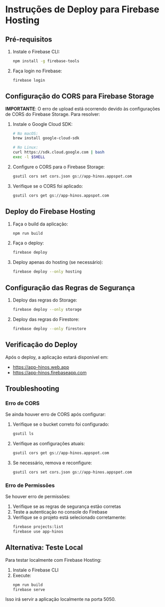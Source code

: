 # Instruções de Deploy para Firebase Hosting

## Pré-requisitos
1. Instale o Firebase CLI:
   ```bash
   npm install -g firebase-tools
   ```

2. Faça login no Firebase:
   ```bash
   firebase login
   ```

## Configuração do CORS para Firebase Storage

**IMPORTANTE**: O erro de upload está ocorrendo devido às configurações de CORS do Firebase Storage. Para resolver:

1. Instale o Google Cloud SDK:
   ```bash
   # No macOS:
   brew install google-cloud-sdk
   
   # No Linux:
   curl https://sdk.cloud.google.com | bash
   exec -l $SHELL
   ```

2. Configure o CORS para o Firebase Storage:
   ```bash
   gsutil cors set cors.json gs://app-hinos.appspot.com
   ```

3. Verifique se o CORS foi aplicado:
   ```bash
   gsutil cors get gs://app-hinos.appspot.com
   ```

## Deploy do Firebase Hosting

1. Faça o build da aplicação:
   ```bash
   npm run build
   ```

2. Faça o deploy:
   ```bash
   firebase deploy
   ```

3. Deploy apenas do hosting (se necessário):
   ```bash
   firebase deploy --only hosting
   ```

## Configuração das Regras de Segurança

1. Deploy das regras do Storage:
   ```bash
   firebase deploy --only storage
   ```

2. Deploy das regras do Firestore:
   ```bash
   firebase deploy --only firestore
   ```

## Verificação do Deploy

Após o deploy, a aplicação estará disponível em:
- https://app-hinos.web.app
- https://app-hinos.firebaseapp.com

## Troubleshooting

### Erro de CORS
Se ainda houver erro de CORS após configurar:

1. Verifique se o bucket correto foi configurado:
   ```bash
   gsutil ls
   ```

2. Verifique as configurações atuais:
   ```bash
   gsutil cors get gs://app-hinos.appspot.com
   ```

3. Se necessário, remova e reconfigure:
   ```bash
   gsutil cors set cors.json gs://app-hinos.appspot.com
   ```

### Erro de Permissões
Se houver erro de permissões:

1. Verifique se as regras de segurança estão corretas
2. Teste a autenticação no console do Firebase
3. Verifique se o projeto está selecionado corretamente:
   ```bash
   firebase projects:list
   firebase use app-hinos
   ```

## Alternativa: Teste Local

Para testar localmente com Firebase Hosting:

1. Instale o Firebase CLI
2. Execute:
   ```bash
   npm run build
   firebase serve
   ```

Isso irá servir a aplicação localmente na porta 5050.
